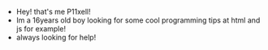 - Hey! that's me P11xell!
- Im a 16years old boy looking for some cool programming tips at html and js for example!
- always looking for help!

